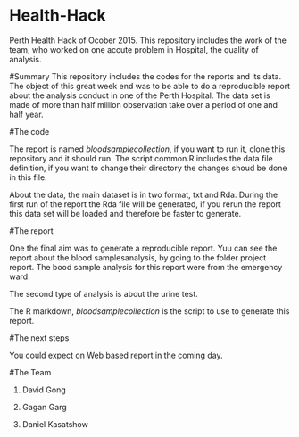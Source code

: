 # Health-Hack
Perth Health Hack  of Ocober 2015. This repository includes the work of the team, who worked on one accute problem in Hospital, the quality of analysis. 

#Summary
This repository includes the codes for the reports and its data. The object of this great week end was to be able to do a reproducible report about the analysis conduct in one of the Perth Hospital. 
The data set is made of more than half million observation take over a period of one and half year. 

#The code 

The report is named  _bloodsamplecollection_, if you want to run it, clone this repository and it should run. The script common.R includes the data file definition, if you want to change their directory the changes shoud be done in this file.

About the data, the main dataset is in two format, txt and Rda. During the first run of the report the Rda file will be generated, if you rerun the report this data set will be loaded and therefore be faster to generate. 


#The report

One the final aim was to generate a reproducible report. Yuu can see the report about the blood samplesanalysis, by going to the folder project report.  The bood sample analysis for this report were from the emergency ward. 

The second type of analysis is about the urine test. 

The R markdown, _bloodsamplecollection_ is the script to use to generate this report.

#The next steps

You could expect on Web based report in the coming day. 

#The Team 

1. David Gong 

2. Gagan Garg

3. Daniel Kasatshow

 


